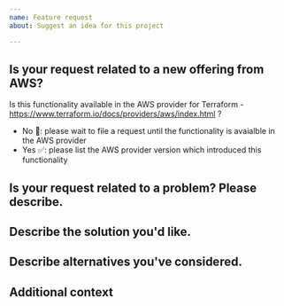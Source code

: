 ```yaml
---
name: Feature request
about: Suggest an idea for this project

---
```


## Is your request related to a new offering from AWS?
Is this functionality available in the AWS provider for Terraform - https://www.terraform.io/docs/providers/aws/index.html ?
  - No 🛑: please wait to file a request until the functionality is avaialble in the AWS provider
  - Yes ✅: please list the AWS provider version which introduced this functionality

## Is your request related to a problem? Please describe.
<!-- A clear and concise description of what the problem is. Ex. I'm always frustrated when ... -->

## Describe the solution you'd like.
<!-- A clear and concise description of what you want to happen -->

## Describe alternatives you've considered.
<!-- A clear and concise description of any alternative solutions or functionality you've considered -->

## Additional context
<!-- Add any other context or screenshots about the feature request here -->
